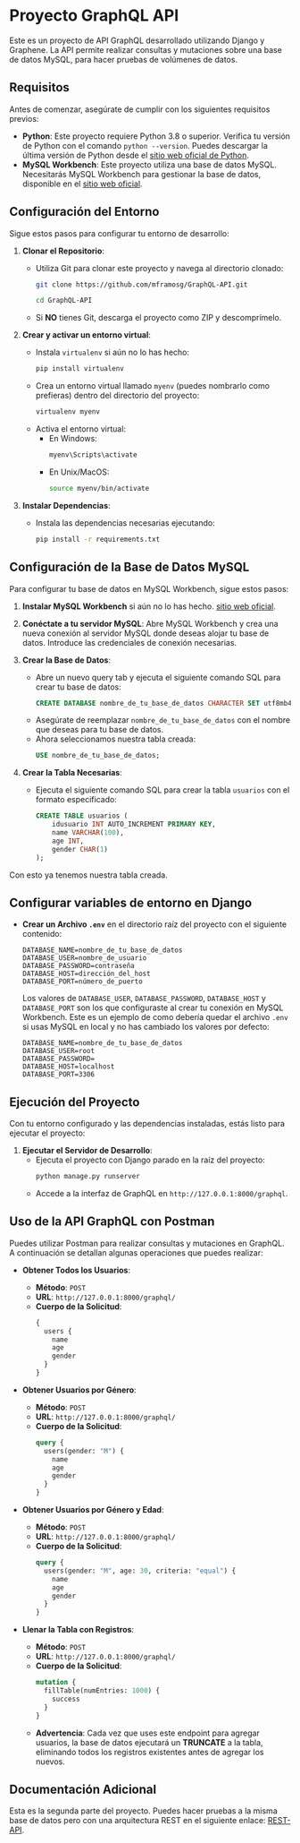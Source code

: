 
# Proyecto GraphQL API

Este es un proyecto de API GraphQL desarrollado utilizando Django y Graphene. La API permite realizar consultas y mutaciones sobre una base de datos MySQL, para hacer pruebas de volúmenes de datos.

## Requisitos

Antes de comenzar, asegúrate de cumplir con los siguientes requisitos previos:
- **Python**: Este proyecto requiere Python 3.8 o superior. Verifica tu versión de Python con el comando `python --version`. Puedes descargar la última versión de Python desde el [sitio web oficial de Python](https://www.python.org/downloads/).
- **MySQL Workbench**: Este proyecto utiliza una base de datos MySQL. Necesitarás MySQL Workbench para gestionar la base de datos, disponible en el [sitio web oficial](https://www.mysql.com/products/workbench/).

## Configuración del Entorno

Sigue estos pasos para configurar tu entorno de desarrollo:

1. **Clonar el Repositorio**:
   - Utiliza Git para clonar este proyecto y navega al directorio clonado:
     ```bash
     git clone https://github.com/mframosg/GraphQL-API.git
     ```
     ```bash
     cd GraphQL-API
     ```
   - Si **NO** tienes Git, descarga el proyecto como ZIP y descomprímelo.

2. **Crear y activar un entorno virtual**:
   - Instala `virtualenv` si aún no lo has hecho:
     ```bash
     pip install virtualenv
     ```
   - Crea un entorno virtual llamado `myenv` (puedes nombrarlo como prefieras) dentro del directorio del proyecto:
     ```bash
     virtualenv myenv
     ```
   - Activa el entorno virtual:
     - En Windows:
       ```bash
       myenv\Scripts\activate
       ```
     - En Unix/MacOS:
       ```bash
       source myenv/bin/activate
       ```

3. **Instalar Dependencias**:
   - Instala las dependencias necesarias ejecutando:
     ```bash
     pip install -r requirements.txt
     ```

## Configuración de la Base de Datos MySQL

Para configurar tu base de datos en MySQL Workbench, sigue estos pasos:

1. **Instalar MySQL Workbench** si aún no lo has hecho. [sitio web oficial](https://www.mysql.com/products/workbench/).
   
2. **Conéctate a tu servidor MySQL**: Abre MySQL Workbench y crea una nueva conexión al servidor MySQL donde deseas alojar tu base de datos. Introduce las credenciales de conexión necesarias.

3. **Crear la Base de Datos**:
   - Abre un nuevo query tab y ejecuta el siguiente comando SQL para crear tu base de datos:
     ```sql
     CREATE DATABASE nombre_de_tu_base_de_datos CHARACTER SET utf8mb4 COLLATE utf8mb4_unicode_ci;
     ```
   - Asegúrate de reemplazar `nombre_de_tu_base_de_datos` con el nombre que deseas para tu base de datos.
   - Ahora seleccionamos nuestra tabla creada:
       ```sql
      USE nombre_de_tu_base_de_datos;
      ```
4. **Crear la Tabla Necesarias**:
   - Ejecuta el siguiente comando SQL para crear la tabla `usuarios` con el formato especificado:
      ```sql
      CREATE TABLE usuarios (
          idusuario INT AUTO_INCREMENT PRIMARY KEY,
          name VARCHAR(100),
          age INT,
          gender CHAR(1)
      );
      ```
  Con esto ya tenemos nuestra tabla creada.

## Configurar variables de entorno en Django

  - **Crear un Archivo `.env`** en el directorio raíz del proyecto con el siguiente contenido:
      ```plaintext
      DATABASE_NAME=nombre_de_tu_base_de_datos
      DATABASE_USER=nombre_de_usuario
      DATABASE_PASSWORD=contraseña
      DATABASE_HOST=dirección_del_host
      DATABASE_PORT=número_de_puerto 
      ```
      Los valores de `DATABASE_USER`, `DATABASE_PASSWORD`, `DATABASE_HOST` y `DATABASE_PORT` son los que configuraste al crear tu conexión en MySQL Workbench.
      Este es un ejemplo de como debería quedar el archivo `.env` si usas MySQL en local y no has cambiado los valores por defecto:
      ```plaintext
      DATABASE_NAME=nombre_de_tu_base_de_datos
      DATABASE_USER=root
      DATABASE_PASSWORD=
      DATABASE_HOST=localhost
      DATABASE_PORT=3306
      ```

## Ejecución del Proyecto

Con tu entorno configurado y las dependencias instaladas, estás listo para ejecutar el proyecto:

1. **Ejecutar el Servidor de Desarrollo**:
   - Ejecuta el proyecto con Django parado en la raíz del proyecto:
     ```bash
     python manage.py runserver
     ```
   - Accede a la interfaz de GraphQL en `http://127.0.0.1:8000/graphql`.

## Uso de la API GraphQL con Postman

Puedes utilizar Postman para realizar consultas y mutaciones en GraphQL. A continuación se detallan algunas operaciones que puedes realizar:

- **Obtener Todos los Usuarios**:
  - **Método**: `POST`
  - **URL**: `http://127.0.0.1:8000/graphql/`
  - **Cuerpo de la Solicitud**:
    ```graphql
    {
      users {
        name
        age
        gender
      }
    }
    ```

- **Obtener Usuarios por Género**:
  - **Método**: `POST`
  - **URL**: `http://127.0.0.1:8000/graphql/`
  - **Cuerpo de la Solicitud**:
    ```graphql
    query {
      users(gender: "M") {
        name
        age
        gender
      }
    }
    ```

- **Obtener Usuarios por Género y Edad**:
  - **Método**: `POST`
  - **URL**: `http://127.0.0.1:8000/graphql/`
  - **Cuerpo de la Solicitud**:
    ```graphql
    query {
      users(gender: "M", age: 30, criteria: "equal") {
        name
        age
        gender
      }
    }
    ```

- **Llenar la Tabla con Registros**:
  - **Método**: `POST`
  - **URL**: `http://127.0.0.1:8000/graphql/`
  - **Cuerpo de la Solicitud**:
    ```graphql
    mutation {
      fillTable(numEntries: 1000) {
        success
      }
    }
    ```
  - **Advertencia**: Cada vez que uses este endpoint para agregar usuarios, la base de datos ejecutará un **TRUNCATE** a la tabla, eliminando todos los registros existentes antes de agregar los nuevos.

## Documentación Adicional

Esta es la segunda parte del proyecto. Puedes hacer pruebas a la misma base de datos pero con una arquitectura REST en el siguiente enlace: [REST-API](https://github.com/mframosg/rest-api).